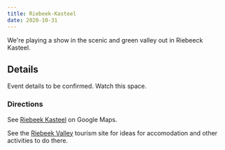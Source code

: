 ```yaml
---
title: Riebeek-Kasteel
date: 2020-10-31
---
```


We're playing a show in the scenic and green valley out in Riebeeck Kasteel.


## Details

Event details to be confirmed. Watch this space.

### Directions

See [Riebeek Kasteel](https://www.google.com/maps/place/Riebeeck+Kasteel,+7307/@-33.3824857,18.8918112,15z/data=!4m5!3m4!1s0x1dcd21f8bdd841cb:0x2b6b665cfcbda0fc!8m2!3d-33.3852645!4d18.8997119) on Google Maps.

See the [Riebeek Valley](https://www.riebeekvalley.info/) tourism site for ideas for accomodation and other activities to do there.
